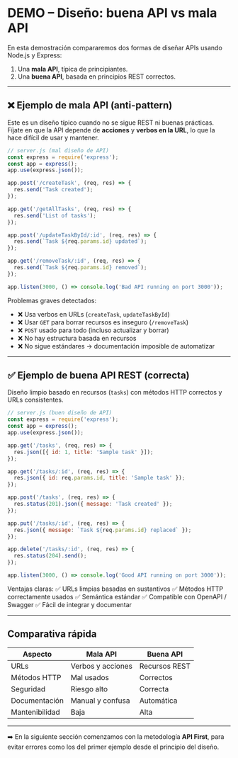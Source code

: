 # DEMO – Diseño: buena API vs mala API 

En esta demostración compararemos dos formas de diseñar APIs usando Node.js y Express:

1. Una **mala API**, típica de principiantes.
2. Una **buena API**, basada en principios REST correctos.

---

## ❌ Ejemplo de mala API (anti-pattern)

Este es un diseño típico cuando no se sigue REST ni buenas prácticas. Fíjate en que la API depende de **acciones** y **verbos en la URL**, lo que la hace difícil de usar y mantener.

```javascript
// server.js (mal diseño de API)
const express = require('express');
const app = express();
app.use(express.json());

app.post('/createTask', (req, res) => {
  res.send('Task created');
});

app.get('/getAllTasks', (req, res) => {
  res.send('List of tasks');
});

app.post('/updateTaskById/:id', (req, res) => {
  res.send(`Task ${req.params.id} updated`);
});

app.get('/removeTask/:id', (req, res) => {
  res.send(`Task ${req.params.id} removed`);
});

app.listen(3000, () => console.log('Bad API running on port 3000'));
```

Problemas graves detectados:

* ❌ Usa verbos en URLs (`createTask`, `updateTaskById`)
* ❌ Usar `GET` para borrar recursos es inseguro (`/removeTask`)
* ❌ `POST` usado para todo (incluso actualizar y borrar)
* ❌ No hay estructura basada en recursos
* ❌ No sigue estándares → documentación imposible de automatizar

---

## ✅ Ejemplo de buena API REST (correcta)

Diseño limpio basado en recursos (`tasks`) con métodos HTTP correctos y URLs consistentes.

```javascript
// server.js (buen diseño de API)
const express = require('express');
const app = express();
app.use(express.json());

app.get('/tasks', (req, res) => {
  res.json([{ id: 1, title: 'Sample task' }]);
});

app.get('/tasks/:id', (req, res) => {
  res.json({ id: req.params.id, title: 'Sample task' });
});

app.post('/tasks', (req, res) => {
  res.status(201).json({ message: 'Task created' });
});

app.put('/tasks/:id', (req, res) => {
  res.json({ message: `Task ${req.params.id} replaced` });
});

app.delete('/tasks/:id', (req, res) => {
  res.status(204).send();
});

app.listen(3000, () => console.log('Good API running on port 3000'));
```

Ventajas claras:
✅ URLs limpias basadas en sustantivos
✅ Métodos HTTP correctamente usados
✅ Semántica estándar
✅ Compatible con OpenAPI / Swagger
✅ Fácil de integrar y documentar

---

## Comparativa rápida

| Aspecto        | Mala API          | Buena API     |
| -------------- | ----------------- | ------------- |
| URLs           | Verbos y acciones | Recursos REST |
| Métodos HTTP   | Mal usados        | Correctos     |
| Seguridad      | Riesgo alto       | Correcta      |
| Documentación  | Manual y confusa  | Automática    |
| Mantenibilidad | Baja              | Alta          |

---

➡️ En la siguiente sección comenzamos con la metodología **API First**, para evitar errores como los del primer ejemplo desde el principio del diseño.